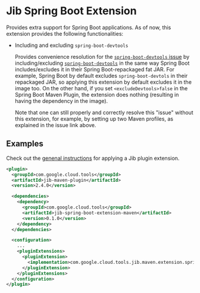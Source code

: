 # Jib Spring Boot Extension

Provides extra support for Spring Boot applications. As of now, this extension provides the following functionalities:

- Including and excluding `spring-boot-devtools`

   Provides convenience resolution for the [`spring-boot-devtools` issue](https://github.com/GoogleContainerTools/jib/issues/2336) by including/excluding [`spring-boot-devtools`](https://docs.spring.io/spring-boot/docs/current/reference/html/using-spring-boot.html#using-boot-devtools) in the same way Spring Boot includes/excludes it in their Spring Boot-repackaged fat JAR. For example, Spring Boot by default excludes `spring-boot-devtols` in their repackaged JAR, so applying this extension by default excludes it in the image too. On the other hand, if you set `<excludeDevtools>false` in the Spring Boot Maven Plugin, the extension does nothing (resulting in having the dependency in the image).

   Note that one can still properly and correctly resolve this "issue" without this extension, for example, by setting up two Maven profiles, as explained in the issue link above.

## Examples

Check out the [genenal instructions](../../README.md#using-jib-plugin-extensions) for applying a Jib plugin extension.

```xml
<plugin>
  <groupId>com.google.cloud.tools</groupId>
  <artifactId>jib-maven-plugin</artifactId>
  <version>2.4.0</version>

  <dependencies>
    <dependency>
      <groupId>com.google.cloud.tools</groupId>
      <artifactId>jib-spring-boot-extension-maven</artifactId>
      <version>0.1.0</version>
    </dependency>
  </dependencies>

  <configuration>
    ...
    <pluginExtensions>
      <pluginExtension>
        <implementation>com.google.cloud.tools.jib.maven.extension.springboot.JibSpringBootExtension</implementation>
      </pluginExtension>
    </pluginExtensions>
  </configuration>
</plugin>
```
